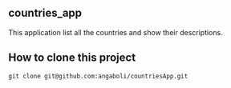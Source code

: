 ## countries_app

This application list all the countries and show their descriptions.

## How to clone this project

`git clone git@github.com:angaboli/countriesApp.git`



